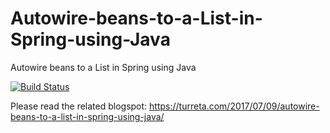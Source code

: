 # Autowire-beans-to-a-List-in-Spring-using-Java
Autowire beans to a List in Spring using Java

[![Build Status](https://travis-ci.org/Turreta/Autowire-beans-to-a-List-in-Spring-using-Java.svg?branch=master)](https://travis-ci.org/Turreta/Autowire-beans-to-a-List-in-Spring-using-Java)


Please read the related blogspot: https://turreta.com/2017/07/09/autowire-beans-to-a-list-in-spring-using-java/
